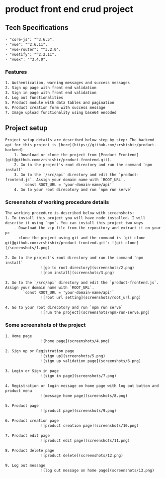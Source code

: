 # product front end crud project

## Tech Specifications
	- "core-js": "^3.6.5".
    - "vue": "^2.6.11".
    - "vue-router": "^3.2.0".
    - "vuetify": "^2.2.11".
    - "vuex": "^3.4.0".


### Features
	1. Authentication, warning messages and success messages
	2. Sign up page with front end validation
	3. Sign in page with front end validation
	4. Log out functionalities
	5. Product module with data tables and pagination
	6. Product creation form with success message
	7. Image upload functionality using base64 encoded

## Project setup
	Project setup details are described below step by step: The backend api for this project is [here](https://github.com/zrshishir/product-backend)
		1. Download or clone the project from [Product Frontend](git@github.com:zrshishir/product-frontend.git). 
		2. Go to the project's root directory and run the command `npm install`
		3. Go to the `/src/api` directory and edit the `product-frontend.js`. Assign your domain name with `ROOT_URL`. 
			`const ROOT_URL = 'your-domain-name/api'`
		4. Go to your root direcotory and run `npm run serve`


### Screenshots of working procedure details
	The working procedure is described below with screenshots:
	1. To install this project you will have node installed. I will describe it using `npm`. You can install this project two ways
		- Download the zip file from the repository and extract it on your pc
		- clone the project using git and the command is `git clone git@github.com:zrshishir/product-frontend.git`: ![git clone](/screenshots/1.png)

	2. Go to the project's root directory and run the command `npm install`
					![go to root directory](screenshots/2.png)
					![npm install](screenshots/3.png)

	3. Go to the `/src/api` directory and edit the `product-frontend.js`. Assign your domain name with `ROOT_URL`. 
			`const ROOT_URL = 'your-domain-name/api'`
					![root url setting](screenshots/root_url.png)

	4. Go to your root direcotory and run `npm run serve`
					![run the project](screenshots/npm-run-serve.png)

### Some screenshots of the project
	1. Home page 
					![home page](screenshots/4.png)

	2. Sign up or Registration page
					![sign up](screenshots/5.png)
					![sign up validation page](screenshots/6.png)

	3. Login or Sign in page
					![sign in page](screenshots/7.png)

	4. Registration or login message on home page with log out button and product menu
					![message home page](screenshots/8.png)

	5. Product page
					![product page](screenshots/9.png)

	6. Product creation page
					![product creation page](screenshots/10.png)

	7. Product edit page
					![product edit page](screenshots/11.png)

	8. Product delete page
					![product delete](screenshots/12.png)

	9. Log out message
					![log out message on home page](screenshots/13.png)
